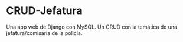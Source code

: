 # CRUD-Jefatura
Una app web de Django con MySQL. Un CRUD con la temática de una jefatura/comisaria de la policía. 
